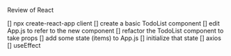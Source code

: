 Review of React

[] npx create-react-app client
[] create a basic TodoList component
[] edit App.js to refer to the new component
[] refactor the TodoList component to take props
[] add some state (items) to App.js
[] initialize that state
[] axios
[] useEffect